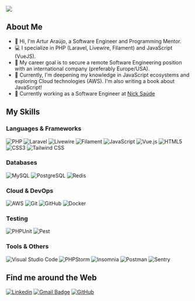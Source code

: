 ![](https://komarev.com/ghpvc/?username=arturafonsoaa&color=006bed)

## About Me

- 👋 Hi, I'm Artur Araújo, a Software Engineer and Programming Mentor.
- 💻 I specialize in PHP (Laravel, Livewire, Filament) and JavaScript (VueJS).
- 🚀 My career goal is to secure a remote Software Engineering position with an international company (preferably Europe/USA).
- 🌱 Currently, I'm deepening my knowledge in JavaScript ecosystems and exploring Cloud technologies (AWS). I'm also writing a book about JavaScript!
- 💼 Currently working as a Software Engineer at [Nick Saúde](https://www.nicksaude.com)

## My Skills

### Languages & Frameworks

![PHP](https://img.shields.io/badge/PHP-777BB4?style=flat&logo=php&logoColor=white)
![Laravel](https://img.shields.io/badge/Laravel-FF2D20?style=flat&logo=laravel&logoColor=white)
![Livewire](https://img.shields.io/badge/Livewire-E92348?style=flat&logo=livewire&logoColor=white)
![Filament](https://img.shields.io/badge/Filament-272F50?style=flat&logo=filament&logoColor=white)
![JavaScript](https://img.shields.io/badge/JavaScript-F7DF1E?style=flat&logo=javascript&logoColor=black)
![Vue.js](https://img.shields.io/badge/Vue.js-4FC08D?style=flat&logo=vue.js&logoColor=white)
![HTML5](https://img.shields.io/badge/HTML5-E34F26?style=flat&logo=html5&logoColor=white)
![CSS3](https://img.shields.io/badge/CSS3-1572B6?style=flat&logo=css3&logoColor=white)
![Tailwind CSS](https://img.shields.io/badge/Tailwind_CSS-38B2AC?style=flat&logo=tailwind-css&logoColor=white)

### Databases

![MySQL](https://img.shields.io/badge/MySQL-4479A1?style=flat&logo=mysql&logoColor=white)
![PostgreSQL](https://img.shields.io/badge/PostgreSQL-316192?style=flat&logo=postgresql&logoColor=white)
![Redis](https://img.shields.io/badge/Redis-CC292C?style=flat&logo=redis&logoColor=white)

### Cloud & DevOps

![AWS](https://img.shields.io/badge/AWS-232F3E?style=flat&logo=amazon-aws&logoColor=white)
![Git](https://img.shields.io/badge/Git-F05032?style=flat&logo=git&logoColor=white)
![GitHub](https://img.shields.io/badge/GitHub-181717?style=flat&logo=github&logoColor=white)
![Docker](https://img.shields.io/badge/Docker-2496ED?style=flat&logo=docker&logoColor=white)

### Testing

![PHPUnit](https://img.shields.io/badge/PHPUnit-333333?style=flat&logo=phpunit&logoColor=white)
![Pest](https://img.shields.io/badge/Pest-333333?style=flat&logo=pestphp&logoColor=white)

### Tools & Others

![Visual Studio Code](https://img.shields.io/badge/VS%20Code-007ACC?style=flat&logo=visual-studio-code&logoColor=white)
![PHPStorm](https://img.shields.io/badge/PHPStorm-143E69?style=flat&logo=phpstorm&logoColor=white)
![Insomnia](https://img.shields.io/badge/Insomnia-4000BF?style=flat&logo=insomnia&logoColor=white)
![Postman](https://img.shields.io/badge/Postman-FF6C37?style=flat&logo=postman&logoColor=white)
![Sentry](https://img.shields.io/badge/Sentry-362D59?style=flat&logo=sentry&logoColor=white)

## Find me around the Web

[![Linkedin](https://img.shields.io/badge/-Artur%20Ara%C3%BAjo-blue?style=flat-square&logo=Linkedin&logoColor=white&link=YOUR_LINKEDIN_URL)](YOUR_LINKEDIN_URL)
[![Gmail Badge](https://img.shields.io/badge/-arturafonso4a@gmail.com-006bed?style=flat-square&logo=Gmail&logoColor=white&link=mailto:arturafonso4a@gmail.com)](mailto:arturafonso4a@gmail.com)
[![GitHub](https://img.shields.io/github/followers/arturafonsoaa?label=Follow&style=social)](https://github.com/arturafonsoaa)
